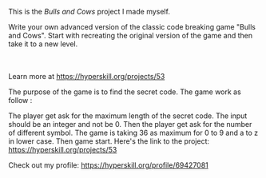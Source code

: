 This is the *Bulls and Cows* project I made myself.


<p>Write your own advanced version of the classic code breaking game "Bulls and Cows". Start with recreating the original version of the game and then take it to a new level.</p><br/><br/>Learn more at <a href="https://hyperskill.org/projects/53?utm_source=ide&utm_medium=ide&utm_campaign=ide&utm_content=project-card">https://hyperskill.org/projects/53</a>

The purpose of the game is to find the secret code.
The game work as follow :

The player get ask for the maximum length of the secret code. The input should be an integer and not be 0.
Then the player get ask for the number of different symbol. The game is taking 36 as maximum for 0 to 9 and a to z in lower case. 
Then game start.
Here's the link to the project: https://hyperskill.org/projects/53

Check out my profile: https://hyperskill.org/profile/69427081
